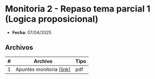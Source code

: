 # Monitoria 2 - Repaso tema parcial 1 (Logica proposicional)

* **Fecha**: 07/04/2025

## Archivos

|#|Archivo|Tipo|
|---|---|---|
|1|Apuntes monitoria [[link]](monitoria2_07-04-2025.pdf)| pdf |


